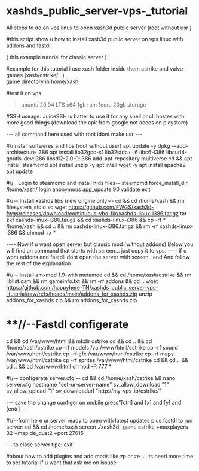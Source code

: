 # xashds_public_server-vps-_tutorial
All steps to do on vps linux to open xash3d public server (root without usr )


#this script show u how to install xash3d public server on vps linux with addons and fastdl

 ( this example tutorial for classic server  )
 
#example
   for this tutorial i use xash folder inside them cstrike and valve games (xash/cstrike/...)  
   game directory in
   home/xash

#test it on vps:
> ubuntu 20.04 LTS x64
> 1gb ram 
> 1core 
> 20gb storage

#SSH useage:
JuiceSSH is batter to use it for any shell or cli hostes with more good things (download the apk from google not acces on playstore)

--- all command here used with root idont make usr ---

#//Install softweres and libs (root without user)
apt update -y
dpkg --add-architecture i386
apt install lib32gcc-s1 lib32stdc++6 libc6-i386 libcurl4-gnutls-dev:i386 libsdl2-2.0-0:i386
add-apt-repository multiverse
cd && apt install steamcmd
apt install unzip -y
apt intall wget -y
apt install apache2
apt update

 
 #//--Login to steamcmd and install hlds files--
steamcmd
force_install_dir /home/xash/ 
login anonymous
app_update 90 validate
exit

#//-- Install xashds libs (new ongine only)--
cd && cd /home/xash && rm filesystem_stdio.so
wget https://github.com/FWGS/xash3d-fwgs/releases/download/continuous-vbo-fix/xashds-linux-i386.tar.gz
tar -zxf xashds-linux-i386.tar.gz && cd xashds-linux-i386 && cp -rf * /home/xash && cd .. && rm xashds-linux-i386.tar.gz && rm -rf xashds-linux-i386 && chmod +x *

---- Now if u want open server but classic mod (without addons) Below you will find an command that starts with screen... just copy it to vps.
---- if u wont addons and fastdll dont open the server with screen..  and And follow the rest of the explanation


#//-- install amxmod 1.9-with metamod
cd && cd /home/xash/cstrike && rm liblist.gam && rm gameinfo.txt && rm -rf addons && cd ..
wget https://github.com/happyhere-TN/xashds_public_server-vps-_tutorial/raw/refs/heads/main/addons_for_xashds.zip
unzip addons_for_xashds.zip && rm addons_for_xashds.zip

# **//--Fastdl configerate 
cd && cd /var/www/html && mkdir cstrike 
cd && cd .. && cd /home/xash/cstrike
cp -rf models /var/www/html/cstrike
cp -rf sound /var/www/html/cstrike
cp -rf gfx /var/www/html/cstrike
cp -rf maps /var/www/html/cstrike
cp -rf sprites /var/www/html/cstrike
cd && cd .. && cd ..  && cd /var/www/html
chmod -R 777 *

#//-- configerate server.cfg:--
cd && cd /home/xash/cstrike && nano server.cfg
hostname "set-ur-server-name"
sv_allow_download "1"
sv_allow_upload "1"
sv_downloadurl "http://my-vps-ip/cstrike/"

--- save the change configer on mobile press"[ctrl] and [x] and [y] and [entr] --


#//--from here ur server ready to open with latest updates plus fastdl to run server:
cd && cd /home/xash
screen ./xash3d -game cstrike +maxplayers 32 +map de_dust2 +port 27015

---to close server tipe: exit

#about how to add plugins and add mods like zp or ze ...  its need more time to set tutorial if u want that ask me on issuse

